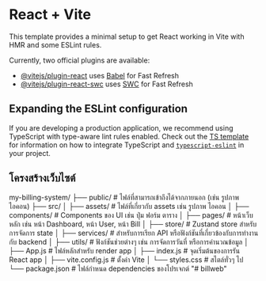 # React + Vite

This template provides a minimal setup to get React working in Vite with HMR and some ESLint rules.

Currently, two official plugins are available:

- [@vitejs/plugin-react](https://github.com/vitejs/vite-plugin-react/blob/main/packages/plugin-react) uses [Babel](https://babeljs.io/) for Fast Refresh
- [@vitejs/plugin-react-swc](https://github.com/vitejs/vite-plugin-react/blob/main/packages/plugin-react-swc) uses [SWC](https://swc.rs/) for Fast Refresh

## Expanding the ESLint configuration

If you are developing a production application, we recommend using TypeScript with type-aware lint rules enabled. Check out the [TS template](https://github.com/vitejs/vite/tree/main/packages/create-vite/template-react-ts) for information on how to integrate TypeScript and [`typescript-eslint`](https://typescript-eslint.io) in your project.

## โครงสร้างเว็บไซต์

my-billing-system/
├── public/               # ไฟล์ที่สามารถเข้าถึงได้จากภายนอก (เช่น รูปภาพ ไอคอน)
├── src/
│   ├── assets/           # ไฟล์ที่เกี่ยวกับ assets เช่น รูปภาพ ไอคอน
│   ├── components/       # Components ของ UI เช่น ปุ่ม ฟอร์ม ตาราง
│   ├── pages/            # หน้าเว็บหลัก เช่น หน้า Dashboard, หน้า User, หน้า Bill
│   ├── store/            # Zustand store สำหรับการจัดการ state
│   ├── services/         # สำหรับการเรียก API หรือฟังก์ชันที่เกี่ยวข้องกับการทำงานกับ backend
│   ├── utils/            # ฟังก์ชันช่วยต่างๆ เช่น การจัดการวันที่ หรือการคำนวณข้อมูล
│   ├── App.js            # ไฟล์หลักสำหรับ render app
│   ├── index.js          # จุดเริ่มต้นของการรัน React app
│   ├── vite.config.js    # ตั้งค่า Vite
│   └── styles.css        # สไตล์ทั่วๆ ไป
└── package.json          # ไฟล์กำหนด dependencies ของโปรเจกต์
"# billweb" 
